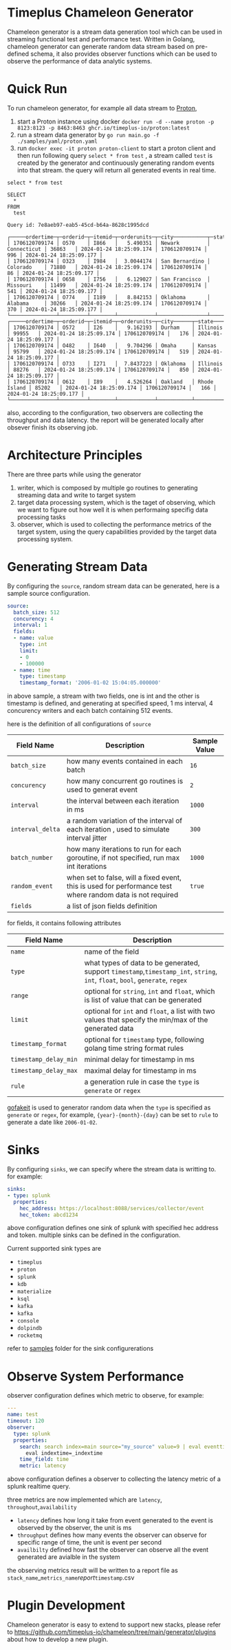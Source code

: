 
# Timeplus Chameleon Generator

Chameleon generator is a stream data generation tool which can be used in streaming functional test and performance test. Written in Golang, chameleon generator can generate random data stream based on pre-defined schema, it also provides observer functions which can be used to observe the performance of data analytic systems.

# Quick Run

To run chameleon generator, for example all data stream to [Proton](https://github.com/timeplus-io/proton), 

1. start a Proton instance using docker `docker run -d --name proton -p 8123:8123 -p 8463:8463 ghcr.io/timeplus-io/proton:latest`
2. run a stream data generator by `go run main.go -f ./samples/yaml/proton.yaml`
3. run `docker exec -it proton proton-client` to start a proton client and then run following query `select * from test` , a stream called `test` is created by the generator and continuously generating random events into that stream. the query will return all generated events in real time.

``` shell
select * from test

SELECT
  *
FROM
  test

Query id: 7e8aeb97-eab5-45cd-b64a-8628c1995dcd

┌─────ordertime─┬─orderid─┬─itemid─┬─orderunits─┬─city───────────┬─state───────┬─zipcode─┬───────────────timestamp─┬──────────time─┬─value─┬────────────────_tp_time─┐
│ 1706120709174 │ O570    │ I866   │   5.490351 │ Newark         │ Connecticut │ 36863   │ 2024-01-24 18:25:09.174 │ 1706120709174 │   996 │ 2024-01-24 18:25:09.177 │
│ 1706120709174 │ O323    │ I984   │  3.0044174 │ San Bernardino │ Colorado    │ 71880   │ 2024-01-24 18:25:09.174 │ 1706120709174 │    86 │ 2024-01-24 18:25:09.177 │
│ 1706120709174 │ O658    │ I756   │   6.129027 │ San Francisco  │ Missouri    │ 11499   │ 2024-01-24 18:25:09.174 │ 1706120709174 │   541 │ 2024-01-24 18:25:09.177 │
│ 1706120709174 │ O774    │ I189   │   8.842153 │ Oklahoma       │ Alabama     │ 30266   │ 2024-01-24 18:25:09.174 │ 1706120709174 │   370 │ 2024-01-24 18:25:09.177 │
└───────────────┴─────────┴────────┴────────────┴────────────────┴─────────────┴─────────┴─────────────────────────┴───────────────┴───────┴─────────────────────────┘
┌─────ordertime─┬─orderid─┬─itemid─┬─orderunits─┬─city──────┬─state────────┬─zipcode─┬───────────────timestamp─┬──────────time─┬─value─┬────────────────_tp_time─┐
│ 1706120709174 │ O572    │ I26    │   9.162193 │ Durham    │ Illinois     │ 99955   │ 2024-01-24 18:25:09.174 │ 1706120709174 │   176 │ 2024-01-24 18:25:09.177 │
│ 1706120709174 │ O482    │ I640   │   9.704296 │ Omaha     │ Kansas       │ 95799   │ 2024-01-24 18:25:09.174 │ 1706120709174 │   519 │ 2024-01-24 18:25:09.177 │
│ 1706120709174 │ O733    │ I271   │  7.8437223 │ Oklahoma  │ Illinois     │ 88276   │ 2024-01-24 18:25:09.174 │ 1706120709174 │   850 │ 2024-01-24 18:25:09.177 │
│ 1706120709174 │ O612    │ I89    │   4.526264 │ Oakland   │ Rhode Island │ 85202   │ 2024-01-24 18:25:09.174 │ 1706120709174 │   166 │ 2024-01-24 18:25:09.177 │
└───────────────┴─────────┴────────┴────────────┴───────────┴──────────────┴─────────┴─────────────────────────┴───────────────┴───────┴─────────────────────────┘
```

also, according to the configuration, two observers are collecting the throughput and data latency. the report will be generated locally after obsever finish its observing job.


# Architecture Principles

There are three parts while using the generator
1. writer, which is composed by multiple go routines to generating streaming data and write to target system
2. target data processing system, which is the taget of observing, which we want to figure out how well it is when performaing specifig data processing tasks
3. observer, which is used to collecting the performance metrics of the target system, using the query capabilities provided by the target data processing system.


# Generating Stream Data

By configuring the `source`, random stream data can be generated, here is a sample source configuration.

```yaml
source:
  batch_size: 512
  concurency: 4
  interval: 1
  fields:
  - name: value
    type: int
    limit:
    - 0
    - 100000
  - name: time
    type: timestamp
    timestamp_format: '2006-01-02 15:04:05.000000'
```

in above sample, a stream with two fields, one is int and the other is timestamp is defined, and generating at specified speed, 1 ms interval, 4 concurency writers and each batch containing 512 events.

here is the definition of all configurations of `source`

| Field Name | Description |Sample Value|
| ----------- | ----------- | ----------- |
| `batch_size` |  how many events contained in each batch| `16` |
| `concurency` |  how many concurrent go routines is used to generat event| `2` |
| `interval` |  the interval between each iteration in ms| `1000` |
| `interval_delta` |  a random variation of the interval of each iteration , used to simulate interval jitter| `300` |
| `batch_number ` |  how many iterations to run for each goroutine, if not specified, run max int iterations | `1000` |
| `random_event ` |  when set to false, will a fixed event, this is used for performance test where random data is not required  | `true` |
| `fields` | a list of json fields definition |  |

for fields, it contains following attributes

| Field Name | Description |
| ----------- | ----------- | 
| `name` |  name of the field |  |
| `type` |  what types of data to be generated, support `timestamp`,`timestamp_int`, `string`, `int`, `float`, `bool`, `generate`, `regex`
| `range` |  optional for `string`, `int` and `float`, which is list of value that can be generated | 
| `limit` |  optional for `int` and `float`, a list with two values that specify the min/max of the generated data|
| `timestamp_format` |  optional for `timestamp` type, following golang time string format rules| 
| `timestamp_delay_min` |  minimal delay for timestamp in ms| 
| `timestamp_delay_max` |  maximal delay for timestamp in ms| 
| `rule` |  a generation rule in case the `type` is `generate` or `regex`  | 

[gofakeit](github.com/brianvoe/gofakeit) is used to generator random data when the `type` is specified as `generate` or `regex`, for example, `{year}-{month}-{day}` can be set to `rule` to generate a date like `2006-01-02`. 

# Sinks

By configuring `sinks`, we can specify where the stream data is writting to. for example:

``` yaml
sinks:
- type: splunk
  properties:
    hec_address: https://localhost:8088/services/collector/event
    hec_token: abcd1234
```

above configuration defines one sink of splunk with specified hec address and token.  multiple sinks can be defined in the configuration.  

Current supported sink types are 

- `timeplus`
- `proton`
- `splunk`
- `kdb`
- `materialize`
- `ksql`
- `kafka`
- `kafka`
- `console`
- `dolpindb`
- `rocketmq`

refer to [samples](./samples) folder for the sink configurerations

# Observe System Performance

observer configuration defines which metric to observe, for example:

``` yaml
---
name: test
timeout: 120
observer:
  type: splunk
  properties:
    search: search index=main source="my_source" value=9 | eval eventtime=_time |
      eval indextime=_indextime
    time_field: time
    metric: latency
```

above configuration defines a observer to collecting the latency metric of a splunk realtime query.  

three metrics are now implemented which are `latency`, `throughout`,`availability`

- `latency` defines how long it take from event generated to the event is observed by the observer, the unit is ms
- `throughput` defines how many events the observer can observe for specific range of time, the unit is event per second
- `availbilty` defined how fast the observer can observe all the event generated are avialble in the system

the observing metrics result will be written to a report file as `stack_name`_`metrics_name`_report_`timestamp`.csv

# Plugin Development

Chameleon generator is easy to extend to support new stacks, please refer to https://github.com/timeplus-io/chameleon/tree/main/generator/plugins about how to develop a new plugin.



